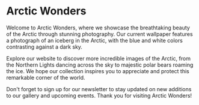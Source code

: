 <!--font:Poppins-->

# Arctic Wonders

Welcome to Arctic Wonders, where we showcase the breathtaking beauty of the Arctic through stunning photography. Our current wallpaper features a photograph of an iceberg in the Arctic, with the blue and white colors contrasting against a dark sky.

Explore our website to discover more incredible images of the Arctic, from the Northern Lights dancing across the sky to majestic polar bears roaming the ice. We hope our collection inspires you to appreciate and protect this remarkable corner of the world.

Don't forget to sign up for our newsletter to stay updated on new additions to our gallery and upcoming events. Thank you for visiting Arctic Wonders!

<!--

Write me markdown content of website with wallpaper:

"A photograph of an iceberg in the Arctic, with the blue and white colors contrasting against a dark sky."

The header of the page should not be copy of the text but rather a real content of the website which is using this wallpaper.


---


# Arctic Wonders

Welcome to Arctic Wonders, where we showcase the breathtaking beauty of the Arctic through stunning photography. Our current wallpaper features a photograph of an iceberg in the Arctic, with the blue and white colors contrasting against a dark sky.

Explore our website to discover more incredible images of the Arctic, from the Northern Lights dancing across the sky to majestic polar bears roaming the ice. We hope our collection inspires you to appreciate and protect this remarkable corner of the world.

Don't forget to sign up for our newsletter to stay updated on new additions to our gallery and upcoming events. Thank you for visiting Arctic Wonders!


---


Write me a Google font which is best fitting for the website.

Pick from the list:
- Dancing Script
- Roboto
- Lato
- Raleway
- Montserrat
- Inter
- Alegreya
- Lobster
- Futura
- Playfair Display
- IBM Plex Sans
- Barlow Condensed
- Poppins
- Great Vibes
- Exo 2
- Open Sans
- Orbitron


Write just the font name nothing else.


---


Poppins

-->
